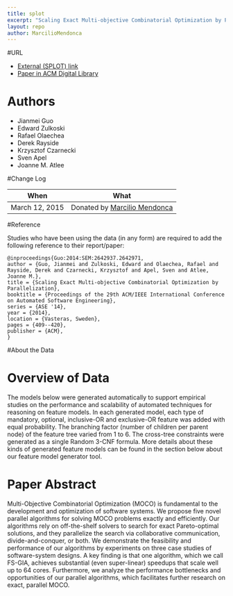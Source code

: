 ```yaml
---
title: splot
excerpt: "Scaling Exact Multi-objective Combinatorial Optimization by Parallelization"
layout: repo
author: MarcilioMendonca
---
```



#URL

  * [External (SPLOT) link](http://www.splot-research.org)
  * [Paper in ACM Digital Library](http://dl.acm.org/citation.cfm?id=2642971)

# Authors

* Jianmei Guo
* Edward Zulkoski
* Rafael Olaechea
* Derek Rayside
* Krzysztof Czarnecki
* Sven Apel
* Joanne M. Atlee

#Change Log

When | What
---- | ----
March 12, 2015 | Donated by [Marcilio Mendonca](/repo/people)


#Reference

Studies who have been using the data (in any form) are required to add the following reference to their report/paper:

    @inproceedings{Guo:2014:SEM:2642937.2642971,
    author = {Guo, Jianmei and Zulkoski, Edward and Olaechea, Rafael and Rayside, Derek and Czarnecki, Krzysztof and Apel, Sven and Atlee, Joanne M.},
    title = {Scaling Exact Multi-objective Combinatorial Optimization by Parallelization},
    booktitle = {Proceedings of the 29th ACM/IEEE International Conference on Automated Software Engineering},
    series = {ASE '14},
    year = {2014},
    location = {Vasteras, Sweden},
    pages = {409--420},
    publisher = {ACM},
    }

#About the Data

# Overview of Data
The models below were generated automatically to support empirical studies on the performance and scalability of automated techniques for reasoning on feature models. In each generated model, each type of mandatory, optional, inclusive-OR and exclusive-OR feature was added with equal probability. The branching factor (number of children per parent node) of the feature tree varied from 1 to 6. The cross-tree constraints were generated as a single Random 3-CNF formula. More details about these kinds of generated feature models can be found in the section below about our feature model generator tool.

# Paper Abstract
Multi-Objective Combinatorial Optimization (MOCO) is fundamental to the development and optimization of software systems. We propose five novel parallel algorithms for solving MOCO problems exactly and efficiently. Our algorithms rely on off-the-shelf solvers to search for exact Pareto-optimal solutions, and they parallelize the search via collaborative communication, divide-and-conquer, or both. We demonstrate the feasibility and performance of our algorithms by experiments on three case studies of software-system designs. A key finding is that one algorithm, which we call FS-GIA, achieves substantial (even super-linear) speedups that scale well up to 64 cores. Furthermore, we analyze the performance bottlenecks and opportunities of our parallel algorithms, which facilitates further research on exact, parallel MOCO.


